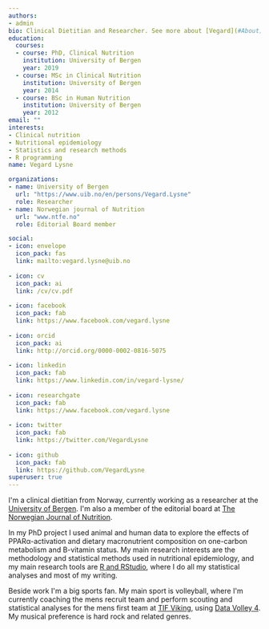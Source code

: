 ```yaml
---
authors:
- admin
bio: Clinical Dietitian and Researcher. See more about [Vegard](#About).
education:
  courses:
  - course: PhD, Clinical Nutrition
    institution: University of Bergen
    year: 2019
  - course: MSc in Clinical Nutrition
    institution: University of Bergen
    year: 2014
  - course: BSc in Human Nutrition
    institution: University of Bergen
    year: 2012
email: ""
interests:
- Clinical nutrition
- Nutritional epidemiology
- Statistics and research methods
- R programming
name: Vegard Lysne

organizations:
- name: University of Bergen
  url: "https://www.uib.no/en/persons/Vegard.Lysne"
  role: Researcher
- name: Norwegian journal of Nutrition
  url: "www.ntfe.no"
  role: Editorial Board member

social:
- icon: envelope
  icon_pack: fas
  link: mailto:vegard.lysne@uib.no
  
- icon: cv
  icon_pack: ai
  link: /cv/cv.pdf
  
- icon: facebook
  icon_pack: fab
  link: https://www.facebook.com/vegard.lysne
  
- icon: orcid
  icon_pack: ai
  link: http://orcid.org/0000-0002-0816-5075
  
- icon: linkedin
  icon_pack: fab
  link: https://www.linkedin.com/in/vegard-lysne/
  
- icon: researchgate
  icon_pack: fab
  link: https://www.facebook.com/vegard.lysne
  
- icon: twitter
  icon_pack: fab
  link: https://twitter.com/VegardLysne
  
- icon: github
  icon_pack: fab
  link: https://github.com/VegardLysne
superuser: true
---
```


I'm a clinical dietitian from Norway, currently working as a researcher at the [University of Bergen](www.uib.no). I'm also a member of the editorial board at [The Norwegian Journal of Nutrition](www.ntfe.no). 

In my PhD project I used animal and human data to explore the effects of PPAR&alpha;-activation and dietary macronutrient composition on one-carbon metabolism and B-vitamin status. My main research interests are the methodology and statistical methods used in nutritional epidemiology, and my main research tools are [R and RStudio](www.rstudio.com), where I do all my statistical analyses and most of my writing. 

Beside work I'm a big sports fan. My main sport is volleyball, where I'm currently coaching the mens recruit team and perform scouting and statistical analyses for the mens first team at [TIF Viking](http://www.tifviking.no/volleyball/), using [Data Volley 4](https://www.dataproject.com/Products/EU/en/Volleyball/DataVolley4). My musical preference is hard rock and related genres. 

